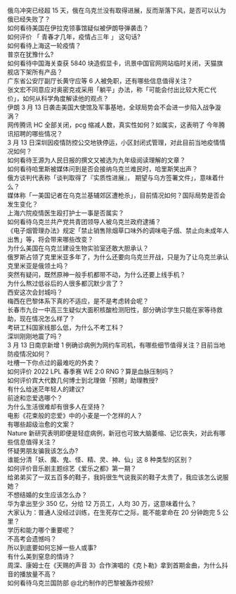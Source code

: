 俄乌冲突已经超 15 天，俄在乌克兰没有取得进展，反而渐落下风，是否可以认为俄已经失败了？  
如何看待美国在伊拉克领事馆疑似被伊朗导弹袭击？  
如何评价 「 青春才几年，疫情占三年 」 这句话?  
如何看待上海这一轮疫情？  
普京在犹豫什么?  
如何看待中国海关查获 5840 块造假显卡，讯景中国官网网站临时关闭，天猫旗舰店下架所有产品？  
广东省公安厅副厅长黄守应等 6 人被免职，还有哪些信息值得关注？  
张文宏不同意应对奥密克戎采用「躺平」办法，称「可能会付出比较大死亡代价」，如何从科学角度解读他的观点？  
伊朗 3 月 13 日袭击美国大使馆及军事基地，全球局势会不会进一步陷入战争漩涡？  
网传腾讯 HC 全部关闭，pcg 缩减人数，真实性如何？如属实，这表明了 今年腾讯招聘的哪些情况？  
3 月 13 日深圳因疫情防控公交地铁停运，小区封闭式管理，对此目前当地疫情情况如何？  
如何看待王源为人民日报的撰文又被选为九年级阅读理解的文章？  
如何看待哈里斯被媒体问到是否会接纳乌克兰难民时，哈里斯笑出声？  
俄方谈判代表称「谈判取得了『实质性进展』， 期望与乌方签署文件」，意味着什么？  
媒体称「一美国记者在乌克兰基辅郊区遭枪杀」，目前情况如何？国际局势是否会发生变化？  
上海六院疫情医生殴打护士一事是否属实？  
如何看待乌克兰共产党共青团领导人被乌克兰政府逮捕？  
《电子烟管理办法》规定「禁止销售除烟草口味外的调味电子烟、禁止向未成年人出售」等，将会带来哪些改变？  
为什么美国在乌克兰建设生物实验室还敢大胆承认？  
俄罗斯占领了克里米亚多年了，为什么还要向乌克兰开战，只是为了让乌克兰承认克里米亚是俄领土吗？  
突然有疑问，既然原神一般手机都带不动，为什么还要上线手机？  
为什么熬过低谷后的人很多都沉默少言了？  
西安这次会封城吗？  
梅西在巴黎体系下真的不适应，是不是考虑转会呢？  
长春市九台一中高三生疑似大面积核酸检测阳性，部分确诊学生只能在家等待救助，现在情况怎么样了？  
考研工科国家线那么低，为什么不考工科？  
深圳刚刚地震了吗？  
3 月 13 日南京新增 1 例确诊病例为网约车司机，有哪些细节值得关注？目前当地防疫情况如何？  
吐槽一下你点过的最难吃的外卖？  
如何评价 2022 LPL 春季赛 WE 2:0 RNG？算是血脉压制吗？  
如何评价宾大代数几何博士到北理做「预聘」助理教授?  
有什么给迷茫年轻人的建议?  
前途和恋爱选哪个？  
为什么生活很难却有很多人在坚持？  
电影《花束般的恋爱》中的小麦是一个怎样的人？  
有哪些超级治愈的文案？  
Nature 新研究表明即便是轻症病例，新冠也可致大脑萎缩、记忆丧失，对此有哪些信息值得关注？  
怀疑男朋友骗我该怎么办?  
谁能分清「妖、魔、鬼、怪、精、灵、神、仙」这 8 种类型的区别？  
如何评价音乐剧主题综艺《爱乐之都》第一期？  
给弟弟买了一双五百多的鞋子，我妈很生气说我买的鞋子太贵了，我应该怎么说服她？  
不想结婚的女生应该怎么办？  
华为拿出至少 350 亿，分给 12 万员工，人均 30 万，这意味着什么？  
大家认为：普通人没经过训练，在生死存亡之际，能不能拿命在 20 分钟跑完 5 公里？  
学历和能力哪个重要呢？  
不高考会遗憾吗？  
所以到底要如何忘掉一些人或事?  
有什么美到窒息的情诗？  
周深、康姆士在《天赐的声音 3》合作演唱的《克卜勒》拿到首期金曲，为什么抖音的播放量不高？  
如何看待乌克兰国防部 @北约制作的巴黎被轰炸视频?  
